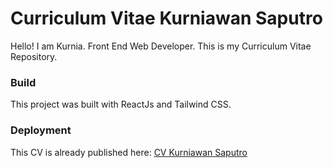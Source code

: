 # Curriculum Vitae Kurniawan Saputro

Hello! I am Kurnia. Front End Web Developer. 
This is my Curriculum Vitae Repository. 


### Build
This project was built with ReactJs and Tailwind CSS. 


### Deployment

This CV is already published here: [CV Kurniawan Saputro](https://kurnia-dev.github.io/curriculum-vitae/)


